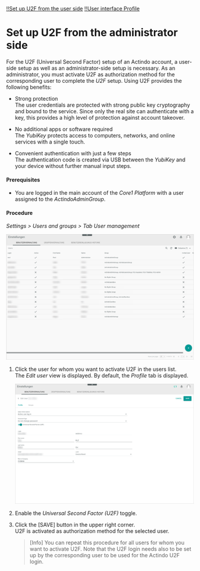[!!Set up U2F from the user side](../UsingCore1/01a_UserSetupActindo.md)
[!!User interface Profile](../UserInterface/01a_Profile.md)

# Set up U2F from the administrator side

For the U2F (Universal Second Factor) setup of an Actindo account, a user-side setup as well as an administrator-side setup is necessary. As an administrator, you must activate U2F as authorization method for the corresponding user to complete the *U2F* setup. Using U2F provides the following benefits:

- Strong protection     
    The user credentials are protected with strong public key cryptography and bound to the service. Since only the real site can authenticate with a key, this provides a high level of protection against account takeover.  

- No additional apps or software required  
    The *YubiKey* protects access to computers, networks, and online services with a single touch.

- Convenient authentication with just a few steps     
    The authentication code is created via USB between the *YubiKey* and your device without further manual input steps.

#### Prerequisites

- You are logged in the main account of the *Core1 Platform* with a user assigned to the *ActindoAdminGroup*.

#### Procedure

*Settings > Users and groups > Tab User management*

![User management](../../Assets/Screenshots/Settings/UsersGroups/UserManagement/UserManagement.png "[User management]")


1. Click the user for whom you want to activate U2F in the users list.     
    The *Edit user* view is displayed. By default, the *Profile* tab is displayed.

    ![Edit user profile](../../Assets/Screenshots/Settings/UsersGroups/UserManagement/EditUserProfile.png "[Edit user profile]")

2. Enable the *Universal Second Factor (U2F)* toggle.

3. Click the [SAVE] button in the upper right corner.     
    U2F is activated as authorization method for the selected user.

   > [Info] You can repeat this procedure for all users for whom you want to activate U2F. Note that the U2F login needs also to be set up by the corresponding user to be used for the Actindo U2F login.
